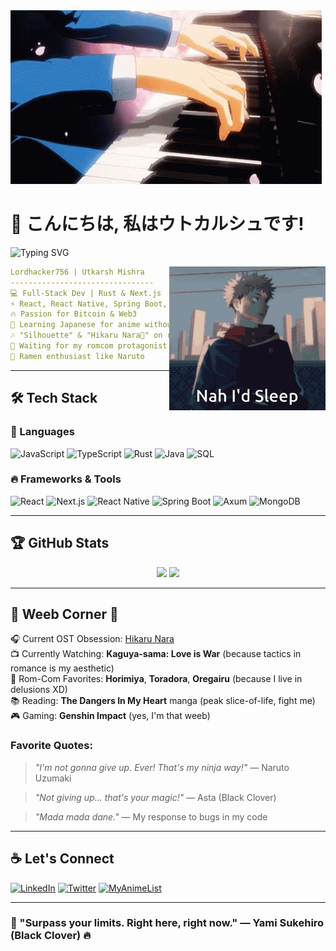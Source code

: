 <img src="https://github.com/Lordhacker756/Lordhacker756/blob/master/your-lie-in-april-piano.gif">

# 👋 こんにちは, 私はウトカルシュです! 
![Typing SVG](https://readme-typing-svg.herokuapp.com?font=Fira+Code&size=20&duration=2500&pause=800&color=FF0000&center=true&vCenter=true&width=450&lines=Full-Stack+Developer;Bitcoin+Dev+%E2%9C%A8;Rust+%2B+Next.js+Ninja;Ultimate+Weeb+Lord+%F0%9F%8E%8C;Surpassing+My+Limits+%26+Going+Beyond!)

<img align="right" src="https://github.com/Lordhacker756/Lordhacker756/blob/master/nah-id-sleep-nah-id-win.gif" width="250"/>

```yaml
Lordhacker756 | Utkarsh Mishra
--------------------------------
💻 Full-Stack Dev | Rust & Next.js
⚡ React, React Native, Spring Boot, Axum
🔥 Passion for Bitcoin & Web3
📖 Learning Japanese for anime without subtitles
🎶 "Silhouette" & "Hikaru Nara🌸" on repeat while coding
💭 Waiting for my romcom protagonist moment
🍜 Ramen enthusiast like Naruto
```

---

## 🛠️ Tech Stack

### 🚀 Languages
![JavaScript](https://img.shields.io/badge/JavaScript-F7DF1E?style=flat&logo=javascript&logoColor=black)
![TypeScript](https://img.shields.io/badge/TypeScript-3178C6?style=flat&logo=typescript&logoColor=white)
![Rust](https://img.shields.io/badge/Rust-000000?style=flat&logo=rust&logoColor=white)
![Java](https://img.shields.io/badge/Java-007396?style=flat&logo=java&logoColor=white)
![SQL](https://img.shields.io/badge/SQL-025E8C?style=flat&logo=postgresql&logoColor=white)

### 🔥 Frameworks & Tools
![React](https://img.shields.io/badge/React-61DAFB?style=flat&logo=react&logoColor=black)
![Next.js](https://img.shields.io/badge/Next.js-000000?style=flat&logo=next.js&logoColor=white)
![React Native](https://img.shields.io/badge/React%20Native-20232A?style=flat&logo=react&logoColor=61DAFB)
![Spring Boot](https://img.shields.io/badge/Spring_Boot-6DB33F?style=flat&logo=spring-boot&logoColor=white)
![Axum](https://img.shields.io/badge/Axum-000000?style=flat&logo=rust&logoColor=white)
![MongoDB](https://img.shields.io/badge/MongoDB-47A248?style=flat&logo=mongodb&logoColor=white)

---

## 🏆 GitHub Stats
<p align="center">
  <img width="48%" src="https://github-readme-stats.vercel.app/api?username=Lordhacker756&show_icons=true&theme=tokyonight" />
  <img width="48%" src="https://github-readme-streak-stats.herokuapp.com/?user=Lordhacker756&theme=tokyonight" />
</p>

---

## 🎌 Weeb Corner 🎌
🎧 Current OST Obsession: [Hikaru Nara](https://www.youtube.com/watch?v=cWtgGTCAjYY&pp=ygUWa2ltaSBkYXlvIGtpbWkgbmFuZGF5bw%3D%3D)  
📺 Currently Watching: **Kaguya-sama: Love is War** (because tactics in romance is my aesthetic)  
🍙 Rom-Com Favorites: **Horimiya**, **Toradora**, **Oregairu** (because I live in delusions XD)  
📚 Reading: **The Dangers In My Heart** manga (peak slice-of-life, fight me)
🎮 Gaming: **Genshin Impact** (yes, I'm that weeb)

### Favorite Quotes:
> *"I'm not gonna give up. Ever! That's my ninja way!"* — Naruto Uzumaki

> *"Not giving up... that's your magic!"* — Asta (Black Clover)

> *"Mada mada dane."* — My response to bugs in my code

---

## ☕ Let's Connect
[![LinkedIn](https://img.shields.io/badge/LinkedIn-0077B5?style=flat&logo=linkedin&logoColor=white)](https://www.linkedin.com/in/theutkarshmishra/)
[![Twitter](https://img.shields.io/badge/Twitter-1DA1F2?style=flat&logo=twitter&logoColor=white)]([https://twitter.com/](https://x.com/rudraksx))
[![MyAnimeList](https://img.shields.io/badge/MyAnimeList-2E51A2?style=flat&logo=myanimelist&logoColor=white)]([https://myanimelist.net/](https://myanimelist.net/profile/IsseyHyodo))

---

### 🚀 "Surpass your limits. Right here, right now." — Yami Sukehiro (Black Clover) 🔥
